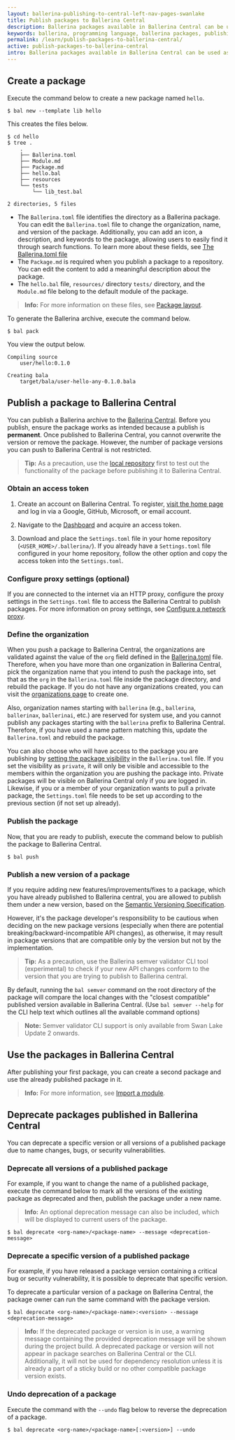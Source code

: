 ```yaml
---
layout: ballerina-publishing-to-central-left-nav-pages-swanlake
title: Publish packages to Ballerina Central
description: Ballerina packages available in Ballerina Central can be used as dependencies. The sections below include information about working with such packages.
keywords: ballerina, programming language, ballerina packages, publishing packages
permalink: /learn/publish-packages-to-ballerina-central/
active: publish-packages-to-ballerina-central
intro: Ballerina packages available in Ballerina Central can be used as dependencies. The sections below include information about working with such packages.
---
```


## Create a package

Execute the command below to create a new package named `hello`.

```
$ bal new --template lib hello
```

This creates the files below.

```
$ cd hello
$ tree .
    .
    ├── Ballerina.toml
    ├── Module.md
    ├── Package.md
    ├── hello.bal
    ├── resources
    └── tests
        └── lib_test.bal

2 directories, 5 files
```

* The `Ballerina.toml` file identifies the directory as a Ballerina package. You can edit the `Ballerina.toml` file to change the organization, name, and version of the package.  Additionally, you can add an icon, a description, and keywords to the package, allowing users to easily find it through search functions. To learn more about these fields, see [The Ballerina.toml file](/learn/package-references/#the-ballerinatoml-file)
* The `Package.md` is required when you publish a package to a repository. You can edit the content to add a meaningful description about the package.
* The `hello.bal` file, `resources/` directory `tests/` directory, and the `Module.md` file belong to the default module of the package. 
 
>**Info:** For more information on these files, see [Package layout](/learn/package-references/#package-layout).

To generate the Ballerina archive, execute the command below.

```
$ bal pack
```
You view the output below.

```
Compiling source
	user/hello:0.1.0

Creating bala
	target/bala/user-hello-any-0.1.0.bala
```

## Publish a package to Ballerina Central

You can publish a Ballerina archive to the <a href="https://central.ballerina.io/" target="_blank">Ballerina Central</a>. Before you publish, ensure the package works as intended because a publish is **permanent**. Once published to Ballerina Central, you cannot overwrite the version or remove the package. However, the number of package versions you can push to Ballerina Central is not restricted.

>**Tip:** As a precaution, use the [local repository](/learn/manage-dependencies/#use-dependencies-from-the-local-repository) first to test out the functionality of the package before publishing it to Ballerina Central.

### Obtain an access token

1. Create an account on Ballerina Central. To register, <a href="https://central.ballerina.io/" target="_blank">visit the home page</a> and log in via a Google, GitHub, Microsoft, or email account.

2. Navigate to the <a href="https://central.ballerina.io/dashboard?tab=token" target="_blank">Dashboard</a> and acquire an access token.

3. Download and place the `Settings.toml` file in your home repository (`<USER_HOME>/.ballerina/`). If you already have a `Settings.toml` file configured in your home repository, follow the other option and copy the access token into the `Settings.toml`. 

### Configure proxy settings (optional)
If you are connected to the internet via an HTTP proxy, configure the proxy settings in the `Settings.toml` file to access the Ballerina Central to publish packages. For more information on proxy settings, see [Configure a network proxy](/learn/configure-a-network-proxy).

### Define the organization

When you push a package to Ballerina Central, the organizations are validated against the value of the `org` field defined in the [Ballerina.toml](/learn/package-references/#the-ballerinatoml-file) file. Therefore, when you have more than one organization in Ballerina Central, pick the organization name that you intend to push the package into, set that as the `org` in the `Ballerina.toml` file inside the package directory, and rebuild the package. If you do not have any organizations created, you can visit the <a href="https://central.ballerina.io/dashboard?tab=organizations" target="_blank">organizations page</a> to create one.

Also, organization names starting with `ballerina` (e.g., `ballerina`, `ballerinax`, `ballerinai`, etc.) are reserved for system use, and you cannot publish any packages starting with the `ballerina` prefix to Ballerina Central. Therefore, if you have used a name pattern matching this, update the `Ballerina.toml` and rebuild the package.

You can also choose who will have access to the package you are publishing by [setting the package visibility](/learn/package-references/#the-visibility-field) in the `Ballerina.toml` file. If you set the visibility as `private`, it will only be visible and accessible to the members within the organization you are pushing the package into. Private packages will be visible on Ballerina Central only if you are logged in. Likewise, if you or a member of your organization wants to pull a private package, the `Settings.toml` file needs to be set up according to the previous section (if not set up already).

### Publish the package

Now, that you are ready to publish, execute the command below to publish the package to Ballerina Central.

```
$ bal push
```

### Publish a new version of a package
If you require adding new features/improvements/fixes to a package, which you have already published to Ballerina central, you are allowed to publish them under a new version, based on the [Semantic Versioning Specification](https://semver.org/).

However, it's the package developer's responsibility to be cautious when deciding on the new package versions (especially when there are potential breaking/backward-incompatible API changes), as otherwise, it may result in package versions that are compatible only by the version but not by the implementation.

>**Tip:** As a precaution, use the Ballerina semver validator CLI tool (experimental) to check if your new API changes conform to the version that you are trying to publish to Ballerina central.

By default, running the `bal semver` command on the root directory of the package will compare the local changes with the "closest compatible" published version available in Ballerina Central. (Use `bal semver --help` for the CLI help text which outlines all the available command options)

> **Note:** Semver validator CLI support is only available from Swan Lake Update 2 onwards.

## Use the packages in Ballerina Central

After publishing your first package, you can create a second package and use the already published package in it.

>**Info:** For more information, see [Import a module](/learn/manage-dependencies/#import-a-module).

## Deprecate packages published in Ballerina Central

You can deprecate a specific version or all versions of a published package due to name changes, bugs, or security vulnerabilities.

### Deprecate all versions of a published package

For example, if you want to change the name of a published package, execute the command below to mark all the versions of the existing package as deprecated and then, publish the package under a new name.

>**Info:** An optional deprecation message can also be included, which will be displayed to current users of the package.

```
$ bal deprecate <org-name>/<package-name> --message <deprecation-message>
```

### Deprecate a specific version of a published package

For example, if you have released a package version containing a critical bug or security vulnerability, it is possible to deprecate that specific version.

To deprecate a particular version of a package on Ballerina Central, the package owner can run the same command with the package version.

```
$ bal deprecate <org-name>/<package-name>:<version> --message <deprecation-message>
```

>**Info:** If the deprecated package or version is in use, a warning message containing the provided deprecation message will be shown during the project build.
A deprecated package or version will not appear in package searches on Ballerina Central or the CLI. Additionally, it will not be used for dependency 
resolution unless it is already a part of a sticky build or no other compatible package version exists.
 
### Undo deprecation of a package

Execute the command with the `--undo` flag below to reverse the deprecation of a package.

```
$ bal deprecate <org-name>/<package-name>[:<version>] --undo
```
